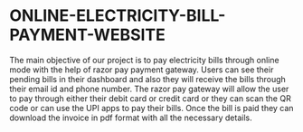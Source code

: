 # ONLINE-ELECTRICITY-BILL-PAYMENT-WEBSITE
The main objective of our project is to pay electricity bills through online mode with the help of razor pay payment gateway. Users can see their pending bills in their dashboard and also they will receive the bills through their email id and phone number. The razor pay gateway will allow the user to pay through either their debit card or credit card or they can scan the QR code or can use the UPI apps to pay their bills. Once the bill is paid they can download the invoice in pdf format with all the necessary details.
